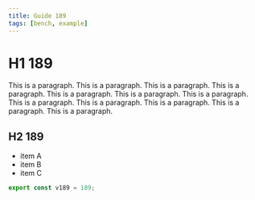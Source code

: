 ```yaml
---
title: Guide 189
tags: [bench, example]
---
```


# H1 189

This is a paragraph. This is a paragraph. This is a paragraph. This is a paragraph. This is a paragraph. This is a paragraph. This is a paragraph. This is a paragraph. This is a paragraph. This is a paragraph. This is a paragraph. This is a paragraph. 

## H2 189

- item A
- item B
- item C

```ts
export const v189 = 189;
```